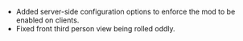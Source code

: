 - Added server-side configuration options to enforce the mod to be enabled on clients.
- Fixed front third person view being rolled oddly.